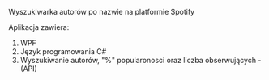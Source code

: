 Wyszukiwarka autorów po nazwie na platformie Spotify

Aplikacja zawiera:
1. WPF
2. Język programowania C#
3. Wyszukiwanie autorów, "%" popularonosci oraz liczba obserwujących - (API)



